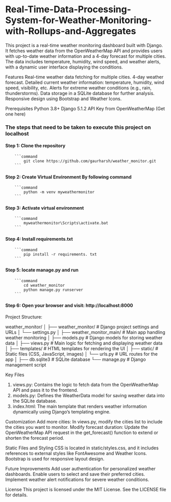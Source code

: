 # Real-Time-Data-Processing-System-for-Weather-Monitoring-with-Rollups-and-Aggregates
This project is a real-time weather monitoring dashboard built with Django. It fetches weather data from the OpenWeatherMap API and provides users with up-to-date weather information and a 4-day forecast for multiple cities. The data includes temperature, humidity, wind speed, and weather alerts, with a dynamic user interface displaying the conditions.

Features
Real-time weather data fetching for multiple cities.
4-day weather forecast.
Detailed current weather information: temperature, humidity, wind speed, visibility, etc.
Alerts for extreme weather conditions (e.g., rain, thunderstorms).
Data storage in a SQLite database for further analysis.
Responsive design using Bootstrap and Weather Icons.


Prerequisites
Python 3.8+
Django 5.1.2
API Key from OpenWeatherMap (Get one here)<be>
### The steps that need to be taken to execute this project on localhost
#### Step 1: Clone the repository<br>
		```command
			git clone https://github.com/gaurharsh/weather_monitor.git
		```

#### Step 2: Create Virtual Environment By following command<br>
		```command
			python -m venv myweathermonitor
		```

#### Step 3: Activate virtual environment<br>
		
		```command
			myweathermonitor\Scripts\activate.bat
		```
		
#### Step 4: Install requirements.txt<br>
		
		```command
			pip install -r requirements. txt
		```
#### Step 5: locate manage.py and run<br>
		
		```command
			cd weather_monitor
			python manage.py runserver
		```
  #### Step 6: Open your browser and visit: http://localhost:8000<br>

   Project Structure:
   
   weather_monitor/
│
├── weather_monitor/           # Django project settings and URLs
│   └── settings.py
│
├── weather_monitor_main/      # Main app handling weather monitoring
│   ├── models.py              # Django models for storing weather data
│   ├── views.py               # Main logic for fetching and displaying weather data
│   ├── templates/             # HTML templates for rendering the UI
│   ├── static/                # Static files (CSS, JavaScript, images)
│   └── urls.py                # URL routes for the app
│
├── db.sqlite3                 # SQLite database
└── manage.py                  # Django management script

Key Files
1. views.py: Contains the logic to fetch data from the OpenWeatherMap API and pass it to the frontend.
2. models.py: Defines the WeatherData model for saving weather data into the SQLite database.
3. index.html: The main template that renders weather information dynamically using Django’s templating engine.

Customization
Add more cities: In views.py, modify the cities list to include the cities you want to monitor.
Modify forecast duration: Update the OpenWeatherMap API request in the get_forecast() function to extend or shorten the forecast period.

Static Files and Styling
CSS is located in static/styles.css, and it includes references to external styles like FontAwesome and Weather Icons.
Bootstrap is used for responsive layout design.

Future Improvements
Add user authentication for personalized weather dashboards.
Enable users to select and save their preferred cities.
Implement weather alert notifications for severe weather conditions.

License
This project is licensed under the MIT License. See the LICENSE file for details.
